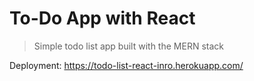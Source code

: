 # To-Do App with React

>Simple todo list app built with the MERN stack

Deployment: https://todo-list-react-inro.herokuapp.com/
